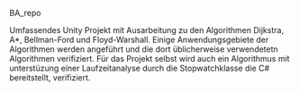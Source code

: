 BA_repo 

Umfassendes Unity Projekt mit Ausarbeitung zu den Algorithmen Dijkstra, A*, Bellman-Ford und Floyd-Warshall. Einige Anwendungsgebiete der Algorithmen werden angeführt und die dort üblicherweise verwendetetn Algorithmen verifiziert. Für das Projekt selbst wird auch ein Algorithmus mit unterstüzung einer Laufzeitanalyse durch die Stopwatchklasse die C# bereitstellt, verifiziert. 
